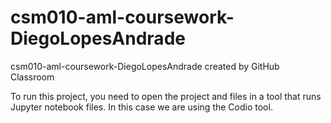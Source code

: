 # csm010-aml-coursework-DiegoLopesAndrade
csm010-aml-coursework-DiegoLopesAndrade created by GitHub Classroom


To run this project, you need to open the project and files in a tool that runs Jupyter notebook files. In this case we are using the Codio tool.
